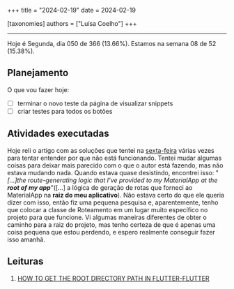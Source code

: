 +++
title = "2024-02-19"
date = 2024-02-19

[taxonomies]
authors = ["Luísa Coelho"]
+++

---

Hoje é Segunda, dia 050 de 366 (13.66%). Estamos na semana 08 de 52 (15.38%).

## Planejamento

O que vou fazer hoje:

- [ ] terminar o novo teste da página de visualizar snippets
- [ ] criar testes para todos os botões

## Atividades executadas

Hoje reli o artigo com as soluções que tentei na [sexta-feira](https://omnicode.com.br/worklog-luisa/blog/2024-02-16/) várias vezes para tentar entender por que não está funcionando. Tentei mudar algumas coisas para deixar mais parecido com o que o autor está fazendo, mas não estava mudando nada. Quando estava quase desistindo, encontrei isso: "*[...]the route-generating logic that I’ve provided to my MaterialApp at the __root of my app__*"([...] a lógica de geração de rotas que forneci ao MaterialApp na __raiz do meu aplicativo__). Não estava certo do que ele queria dizer com isso, então fiz uma pequena pesquisa e, aparentemente, tenho que colocar a classe de Roteamento em um lugar muito específico no projeto para que funcione. Vi algumas maneiras diferentes de obter o caminho para a raiz do projeto, mas tenho certeza de que é apenas uma coisa pequena que estou perdendo, e espero realmente conseguir fazer isso amanhã.

## Leituras

1. [HOW TO GET THE ROOT DIRECTORY PATH IN FLUTTER-FLUTTER](https://www.appsloveworld.com/flutter/100/8/how-to-get-the-root-directory-path-in-flutter)
